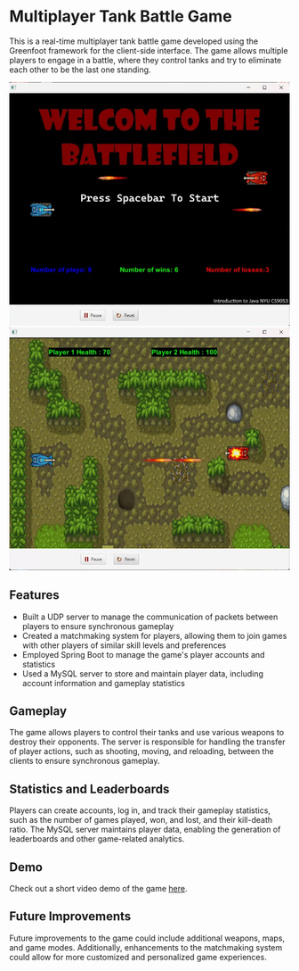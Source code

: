 # Multiplayer Tank Battle Game

This is a real-time multiplayer tank battle game developed using the Greenfoot framework for the client-side interface. The game allows multiple players to engage in a battle, where they control tanks and try to eliminate each other to be the last one standing.

![Gameplay screenshot 1](/Gameplay1.png)
![Gameplay screenshot 2](/Gameplay2.png)

## Features
- Built a UDP server to manage the communication of packets between players to ensure synchronous gameplay
- Created a matchmaking system for players, allowing them to join games with other players of similar skill levels and preferences
- Employed Spring Boot to manage the game's player accounts and statistics
- Used a MySQL server to store and maintain player data, including account information and gameplay statistics

## Gameplay
The game allows players to control their tanks and use various weapons to destroy their opponents. The server is responsible for handling the transfer of player actions, such as shooting, moving, and reloading, between the clients to ensure synchronous gameplay.

## Statistics and Leaderboards
Players can create accounts, log in, and track their gameplay statistics, such as the number of games played, won, and lost, and their kill-death ratio. The MySQL server maintains player data, enabling the generation of leaderboards and other game-related analytics.

## Demo
Check out a short video demo of the game [here](https://clipchamp.com/watch/KgvMTwDcmBm?utm_source=share&utm_medium=social&utm_campaign=watch).

## Future Improvements
Future improvements to the game could include additional weapons, maps, and game modes. Additionally, enhancements to the matchmaking system could allow for more customized and personalized game experiences.
